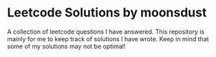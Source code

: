 # Leetcode Solutions by moonsdust
A collection of leetcode questions I have answered. This repository is mainly for me to keep track of solutions I have wrote. Keep in mind that some of my solutions may not be optimal!
